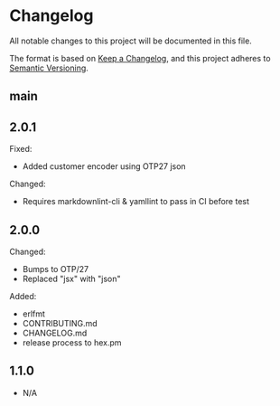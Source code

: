 # Changelog

All notable changes to this project will be documented in this file.

The format is based on [Keep a Changelog](https://keepachangelog.com/en/1.1.0/),
and this project adheres to [Semantic Versioning](https://semver.org/spec/v2.0.0.html).

## main

## 2.0.1

Fixed:

- Added customer encoder using OTP27 json

Changed:

- Requires markdownlint-cli & yamllint to pass in CI before test

## 2.0.0

Changed:

- Bumps to OTP/27
- Replaced "jsx" with "json"

Added:

- erlfmt
- CONTRIBUTING.md
- CHANGELOG.md
- release process to hex.pm

## 1.1.0

- N/A
